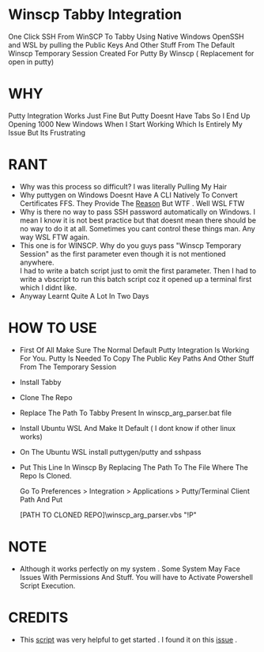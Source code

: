 # Winscp Tabby Integration
One Click SSH From WinSCP To Tabby Using Native Windows OpenSSH and WSL by pulling the Public Keys And Other Stuff From The Default Winscp Temporary Session Created  For Putty By Winscp ( Replacement for open in putty)

# WHY
Putty Integration Works Just Fine But Putty Doesnt Have Tabs So I End Up Opening 1000 New Windows When I Start Working Which Is Entirely My Issue But Its Frustrating

# RANT
* Why was this process so difficult? I was literally Pulling My Hair
* Why puttygen on Windows Doesnt Have A CLI Natively To Convert Certificates FFS. They Provide The [Reason](https://www.chiark.greenend.org.uk/~sgtatham/putty/wishlist/puttygen-batch.html) But WTF . Well WSL FTW
* Why is there no way to pass SSH password automatically on Windows. I mean I know it is not best practice but that doesnt mean there should be no way to do it at all.
Sometimes you cant control these things man. Any way WSL FTW again.
* This one is for WINSCP. Why do you guys pass "Winscp Temporary Session" as the first parameter even though it is not mentioned anywhere.  
I had to write a batch script just to omit the first parameter. Then I had to write a vbscript to run this batch script coz it opened up a terminal first which I didnt like.
* Anyway Learnt Quite A Lot In Two Days

# HOW TO USE
* First Of All Make Sure The Normal Default Putty Integration Is Working For You. 
  Putty Is Needed To Copy The Public Key Paths And Other Stuff From The Temporary Session
* Install Tabby
* Clone The Repo
* Replace The Path To Tabby Present In winscp_arg_parser.bat file
* Install Ubuntu WSL And Make It Default ( I dont know if other linux works)
* On The Ubuntu WSL install puttygen/putty and sshpass
* Put This Line In Winscp By Replacing The Path To The File Where The Repo Is Cloned.  

  Go To Preferences > Integration > Applications > Putty/Terminal Client Path And Put  

    [PATH TO CLONED REPO]\winscp_arg_parser.vbs "!P"

# NOTE
* Although it works perfectly on my system . Some System May Face Issues With Permissions And Stuff. You will have to Activate Powershell Script Execution.

# CREDITS
* This [script](https://github.com/Kipjr/powershell/blob/main/Putty2WinTerminal.ps1) was very helpful to get started . 
  I found it on this [issue](https://github.com/microsoft/terminal/issues/10943) .
